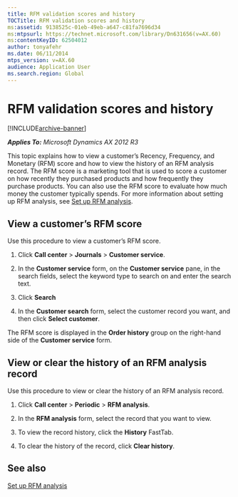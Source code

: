 ```yaml
---
title: RFM validation scores and history
TOCTitle: RFM validation scores and history
ms:assetid: 9138525c-01eb-49eb-a647-c81fa7696d34
ms:mtpsurl: https://technet.microsoft.com/library/Dn631656(v=AX.60)
ms:contentKeyID: 62504012
author: tonyafehr
ms.date: 06/11/2014
mtps_version: v=AX.60
audience: Application User
ms.search.region: Global
---
```


# RFM validation scores and history 


[!INCLUDE[archive-banner](includes/archive-banner.md)]


_**Applies To:** Microsoft Dynamics AX 2012 R3_

This topic explains how to view a customer’s Recency, Frequency, and Monetary (RFM) score and how to view the history of an RFM analysis record. The RFM score is a marketing tool that is used to score a customer on how recently they purchased products and how frequently they purchase products. You can also use the RFM score to evaluate how much money the customer typically spends. For more information about setting up RFM analysis, see [Set up RFM analysis](set-up-rfm-analysis.md).

## View a customer’s RFM score

Use this procedure to view a customer’s RFM score.

1.  Click **Call center** \> **Journals** \> **Customer service**.

2.  In the **Customer service** form, on the **Customer service** pane, in the search fields, select the keyword type to search on and enter the search text.

3.  Click **Search**

4.  In the **Customer search** form, select the customer record you want, and then click **Select customer**.

The RFM score is displayed in the **Order history** group on the right-hand side of the **Customer service** form.

## View or clear the history of an RFM analysis record

Use this procedure to view or clear the history of an RFM analysis record.

1.  Click **Call center** \> **Periodic** \> **RFM analysis**.

2.  In the **RFM analysis** form, select the record that you want to view.

3.  To view the record history, click the **History** FastTab.

4.  To clear the history of the record, click **Clear history**.

## See also

[Set up RFM analysis](set-up-rfm-analysis.md)

  


